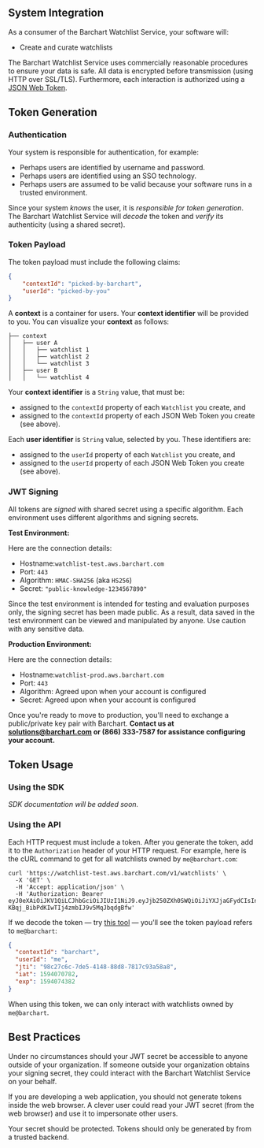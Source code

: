 ## System Integration

As a consumer of the Barchart Watchlist Service, your software will:

* Create and curate watchlists

The Barchart Watchlist Service uses commercially reasonable procedures to ensure your data is safe. All data is encrypted before transmission (using HTTP over SSL/TLS). Furthermore, each interaction is authorized using a [JSON Web Token](https://en.wikipedia.org/wiki/JSON_Web_Token).

## Token Generation

### Authentication

Your system is responsible for authentication, for example:

* Perhaps users are identified by username and password.
* Perhaps users are identified using an SSO technology.
* Perhaps users are assumed to be valid because your software runs in a trusted environment.

Since your system _knows_ the user, it is _responsible for token generation_. The Barchart Watchlist Service will _decode_ the token and _verify_ its authenticity (using a shared secret).

### Token Payload

The token payload must include the following claims:

```json
{
	"contextId": "picked-by-barchart",
	"userId": "picked-by-you"
}
```

A **context** is a container for users. Your **context identifier** will be provided to you. You can visualize your **context** as follows:

```text
├── context
│   ├── user A
│   │   ├── watchlist 1
│   │   ├── watchlist 2
│   │   └── watchlist 3
│   ├── user B
│   │   └── watchlist 4
```

Your **context identifier** is a ```String``` value, that must be:

* assigned to the ```contextId``` property of each ```Watchlist``` you create, and
* assigned to the ```contextId``` property of each JSON Web Token you create (see above).

Each **user identifier** is ```String``` value, selected by you. These identifiers are:

* assigned to the ```userId``` property of each ```Watchlist``` you create, and
* assigned to the ```userId``` property of each JSON Web Token you create (see above).

### JWT Signing

All tokens are _signed_ with shared secret using a specific algorithm. Each environment uses different algorithms and signing secrets.

**Test Environment:**

Here are the connection details:

* Hostname:```watchlist-test.aws.barchart.com```
* Port: ```443```
* Algorithm: ```HMAC-SHA256``` (aka ```HS256```)
* Secret: ```"public-knowledge-1234567890"```

Since the test environment is intended for testing and evaluation purposes only, the signing secret has been made public. As a result, data saved in the test environment can be viewed and manipulated by anyone. Use caution with any sensitive data.

**Production Environment:**

Here are the connection details:

* Hostname:```watchlist-prod.aws.barchart.com```
* Port: ```443```
* Algorithm: Agreed upon when your account is configured
* Secret: Agreed upon when your account is configured

Once you're ready to move to production, you'll need to exchange a public/private key pair with Barchart. **Contact us at solutions@barchart.com or (866) 333-7587 for assistance configuring your account.**

## Token Usage

### Using the SDK

_SDK documentation will be added soon._

### Using the API

Each HTTP request must include a token. After you generate the token, add it to the ```Authorization``` header of your HTTP request. For example, here is the cURL command to get for all watchlists owned by ```me@barchart.com```:

```shell
curl 'https://watchlist-test.aws.barchart.com/v1/watchlists' \
  -X 'GET' \
  -H 'Accept: application/json' \
  -H 'Authorization: Bearer eyJ0eXAiOiJKV1QiLCJhbGciOiJIUzI1NiJ9.eyJjb250ZXh0SWQiOiJiYXJjaGFydCIsInVzZXJJZCI6Im1lIiwianRpIjoiOThjMjdjNmMtN2RlNS00MTQ4LTg4ZDgtNzgxN2M5M2E1OGE4IiwiaWF0IjoxNTk0MDcwNzgyLCJleHAiOjE1OTQwNzQzODJ9.Pm8O_SG-KBqj_BibPdKIwTIj4zmbIJ9v5MqJbqdgBfw'
```

If we decode the token — try [this tool](https://jwt.io/) — you'll see the token payload refers to ```me@barchart```:

```json
{
  "contextId": "barchart",
  "userId": "me",
  "jti": "98c27c6c-7de5-4148-88d8-7817c93a58a8",
  "iat": 1594070782,
  "exp": 1594074382
}
```

When using this token, we can only interact with watchlists owned by ```me@barchart```.

## Best Practices

Under no circumstances should your JWT secret be accessible to anyone outside of your organization. If someone outside your organization obtains your signing secret, they could interact with the Barchart Watchlist Service on your behalf.

If you are developing a web application, you should not generate tokens inside the web browser. A clever user could read your JWT secret (from the web browser) and use it to impersonate other users.

Your secret should be protected. Tokens should only be generated by from a trusted backend.

